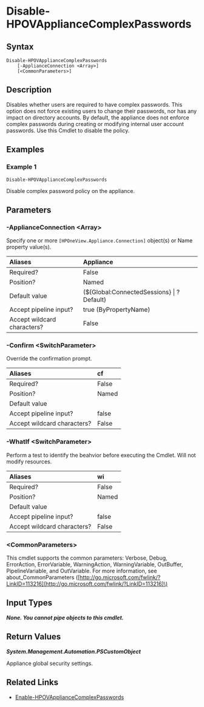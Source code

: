﻿---
description: Disable appliance complex password policy.
---

# Disable-HPOVApplianceComplexPasswords

## Syntax

```text
Disable-HPOVApplianceComplexPasswords
    [-ApplianceConnection <Array>]
    [<CommonParameters>]
```

## Description

Disables whether users are required to have complex passwords.  This option does not force existing users to change their passwords, nor has any impact on directory accounts.  By default, the appliance does not enforce complex passwords during creating or modifying internal user account passwords.  Use this Cmdlet to disable the policy.

## Examples

###  Example 1 

```text
Disable-HPOVApplianceComplexPasswords

```

Disable complex password policy on the appliance.

## Parameters

### -ApplianceConnection &lt;Array&gt;

Specify one or more `[HPOneView.Appliance.Connection]` object(s) or Name property value(s).

| Aliases | Appliance |
| :--- | :--- |
| Required? | False |
| Position? | Named |
| Default value | (${Global:ConnectedSessions} &vert; ? Default) |
| Accept pipeline input? | true (ByPropertyName) |
| Accept wildcard characters? | False |

### -Confirm &lt;SwitchParameter&gt;

Override the confirmation prompt.

| Aliases | cf |
| :--- | :--- |
| Required? | False |
| Position? | Named |
| Default value |  |
| Accept pipeline input? | false |
| Accept wildcard characters? | False |

### -WhatIf &lt;SwitchParameter&gt;

Perform a test to identify the beahvior before executing the Cmdlet.  Will not modify resources.

| Aliases | wi |
| :--- | :--- |
| Required? | False |
| Position? | Named |
| Default value |  |
| Accept pipeline input? | false |
| Accept wildcard characters? | False |

### &lt;CommonParameters&gt;

This cmdlet supports the common parameters: Verbose, Debug, ErrorAction, ErrorVariable, WarningAction, WarningVariable, OutBuffer, PipelineVariable, and OutVariable. For more information, see about\_CommonParameters \([http://go.microsoft.com/fwlink/?LinkID=113216](http://go.microsoft.com/fwlink/?LinkID=113216)\)

## Input Types

_**None.  You cannot pipe objects to this cmdlet.**_

## Return Values

_**System.Management.Automation.PSCustomObject**_

Appliance global security settings.

## Related Links

* [Enable-HPOVApplianceComplexPasswords](enable-hpovappliancecomplexpasswords.md)
